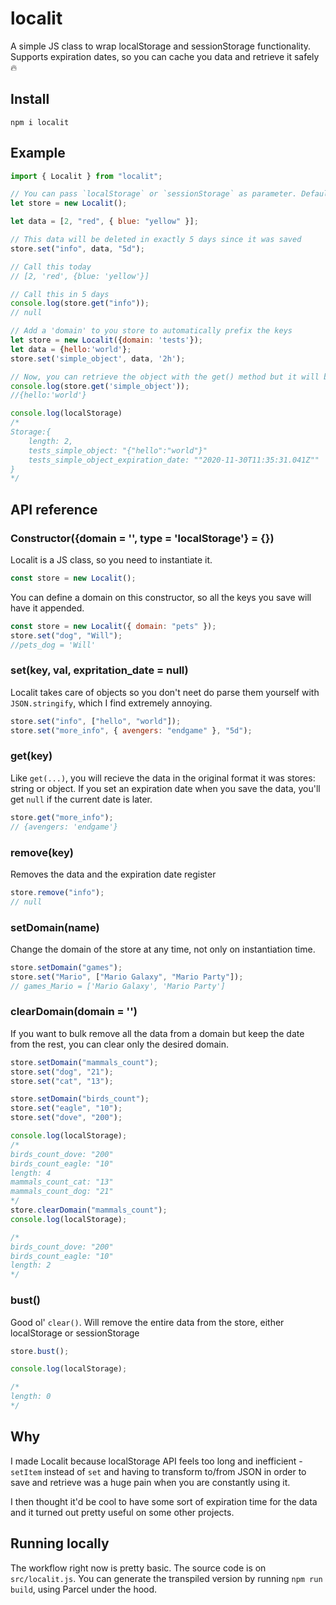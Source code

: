 # localit

A simple JS class to wrap localStorage and sessionStorage functionality. Supports expiration dates, so you can cache you data and retrieve it safely 🔥

## Install

`npm i localit`

## Example

```js
import { Localit } from "localit";

// You can pass `localStorage` or `sessionStorage` as parameter. Defaults to `localStorage`
let store = new Localit();

let data = [2, "red", { blue: "yellow" }];

// This data will be deleted in exactly 5 days since it was saved
store.set("info", data, "5d");

// Call this today
// [2, 'red', {blue: 'yellow'}]

// Call this in 5 days
console.log(store.get("info"));
// null

// Add a 'domain' to you store to automatically prefix the keys
let store = new Localit({domain: 'tests'});
let data = {hello:'world'};
store.set('simple_object', data, '2h');

// Now, you can retrieve the object with the get() method but it will be stores under the key 'tests_simple_object'
console.log(store.get('simple_object'));
//{hello:'world'}

console.log(localStorage)
/*
Storage:{
    length: 2,
    tests_simple_object: "{"hello":"world"}"
    tests_simple_object_expiration_date: ""2020-11-30T11:35:31.041Z""
}
*/
```

## API reference

### Constructor({domain = '', type = 'localStorage'} = {})

Localit is a JS class, so you need to instantiate it.

```js
const store = new Localit();
```

You can define a domain on this constructor, so all the keys you save will have it appended.

```js
const store = new Localit({ domain: "pets" });
store.set("dog", "Will");
//pets_dog = 'Will'
```

### set(key, val, expritation_date = null)

Localit takes care of objects so you don't neet do parse them yourself with `JSON.stringify`, which I find extremely annoying.

```js
store.set("info", ["hello", "world"]);
store.set("more_info", { avengers: "endgame" }, "5d");
```

### get(key)

Like `get(...)`, you will recieve the data in the original format it was stores: string or object.
If you set an expiration date when you save the data, you'll get `null` if the current date is later.

```js
store.get("more_info");
// {avengers: 'endgame'}
```

### remove(key)

Removes the data and the expiration date register

```js
store.remove("info");
// null
```

### setDomain(name)

Change the domain of the store at any time, not only on instantiation time.

```js
store.setDomain("games");
store.set("Mario", ["Mario Galaxy", "Mario Party"]);
// games_Mario = ['Mario Galaxy', 'Mario Party']
```

### clearDomain(domain = '')

If you want to bulk remove all the data from a domain but keep the date from the rest, you can clear only the desired domain.

```js
store.setDomain("mammals_count");
store.set("dog", "21");
store.set("cat", "13");

store.setDomain("birds_count");
store.set("eagle", "10");
store.set("dove", "200");

console.log(localStorage);
/*
birds_count_dove: "200"
birds_count_eagle: "10"
length: 4
mammals_count_cat: "13"
mammals_count_dog: "21"
*/
store.clearDomain("mammals_count");
console.log(localStorage);

/*
birds_count_dove: "200"
birds_count_eagle: "10"
length: 2
*/
```

### bust()

Good ol' `clear()`. Will remove the entire data from the store, either localStorage or sessionStorage

```js
store.bust();

console.log(localStorage);

/*
length: 0
*/
```

## Why

I made Localit because localStorage API feels too long and inefficient - `setItem` instead of `set` and having to transform to/from JSON in order to save and retrieve was a huge pain when you are constantly using it.

I then thought it'd be cool to have some sort of expiration time for the data and it turned out pretty useful on some other projects.

## Running locally

The workflow right now is pretty basic. The source code is on `src/localit.js`. You can generate the transpiled version by running `npm run build`, using Parcel under the hood.
